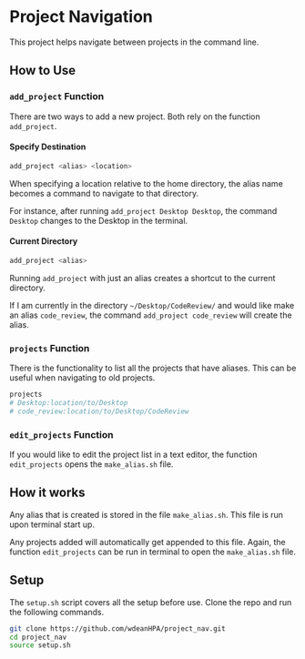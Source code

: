 
# Project Navigation

This project helps navigate between projects in the command line.

## How to Use

### `add_project` Function

There are two ways to add a new project. Both rely on the function `add_project`.

#### Specify Destination

```zsh
add_project <alias> <location>
```

When specifying a location relative to the home directory, the alias name becomes a command to navigate to that directory.

For instance, after running `add_project Desktop Desktop`, the command `Desktop` changes to the Desktop in the terminal.

#### Current Directory

```zsh
add_project <alias>
```

Running `add_project` with just an alias creates a shortcut to the current directory.

If I am currently in the directory `~/Desktop/CodeReview/` and would like make an alias `code_review`, the command `add_project code_review` will create the alias.

### `projects` Function

There is the functionality to list all the projects that have aliases. This can be useful when navigating to old projects.

```zsh
projects
# Desktop:location/to/Desktop
# code_review:location/to/Desktop/CodeReview
```

### `edit_projects` Function

If you would like to edit the project list in a text editor, the function `edit_projects` opens the `make_alias.sh` file.

## How it works

Any alias that is created is stored in the file `make_alias.sh`. This file is run upon terminal start up.

Any projects added will automatically get appended to this file. Again, the function `edit_projects` can be run in terminal to open the `make_alias.sh` file.


## Setup

The `setup.sh` script covers all the setup before use. Clone the repo and run the following commands.

```zsh
git clone https://github.com/wdeanHPA/project_nav.git
cd project_nav
source setup.sh
```
